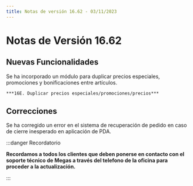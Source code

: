 ```yaml
---
title: Notas de versión 16.62 - 03/11/2023
---
```


# Notas de Versión 16.62

## Nuevas Funcionalidades

Se ha incorporado un módulo para duplicar precios especiales, promociones y bonificaciones entre artículos.
  
    ***16E. Duplicar precios especiales/promociones/precios***

## Correcciones

Se ha corregido un error en el sistema de recuperación de pedido en caso de cierre inesperado en aplicación de PDA.

:::danger Recordatorio

**Recordamos a todos los clientes que deben ponerse en contacto con el soporte técnico de Megas a través del telefono de la oficina para proceder a la actualización.**

:::
